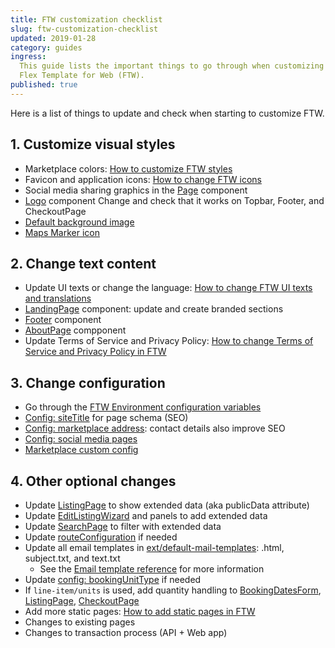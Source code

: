 ```yaml
---
title: FTW customization checklist
slug: ftw-customization-checklist
updated: 2019-01-28
category: guides
ingress:
  This guide lists the important things to go through when customizing
  Flex Template for Web (FTW).
published: true
---
```


Here is a list of things to update and check when starting to customize
FTW.

## 1. Customize visual styles

- Marketplace colors:
  [How to customize FTW styles](/guides/how-to-customize-ftw-styles/)
- Favicon and application icons:
  [How to change FTW icons](/guides/how-to-change-ftw-icons/)
- Social media sharing graphics in the
  [Page](https://github.com/sharetribe/flex-template-web/blob/master/src/components/Page/Page.js)
  component
- [Logo](https://github.com/sharetribe/flex-template-web/blob/master/src/components/Logo/Logo.js)
  component Change and check that it works on Topbar, Footer, and
  CheckoutPage
- [Default background image](https://github.com/sharetribe/flex-template-web/blob/master/src/assets/background-1440.jpg)
- [Maps Marker icon](https://github.com/sharetribe/flex-template-web/blob/master/public/static/icons/map-marker-32x32.png)

## 2. Change text content

- Update UI texts or change the language:
  [How to change FTW UI texts and translations](/guides/how-to-change-ftw-ui-texts-and-translations/)
- [LandingPage](https://github.com/sharetribe/flex-template-web/blob/master/src/containers/LandingPage/LandingPage.js)
  component: update and create branded sections
- [Footer](https://github.com/sharetribe/flex-template-web/blob/master/src/components/Footer/Footer.js)
  component
- [AboutPage](https://github.com/sharetribe/flex-template-web/blob/master/src/containers/AboutPage/AboutPage.js)
  compponent
- Update Terms of Service and Privacy Policy:
  [How to change Terms of Service and Privacy Policy in FTW](/guides/how-to-change-tos-and-privacy-policy-in-ftw/)

## 3. Change configuration

- Go through the
  [FTW Environment configuration variables](/references/ftw-env/)
- [Config: siteTitle](https://github.com/sharetribe/flex-template-web/blob/master/src/config.js)
  for page schema (SEO)
- [Config: marketplace address](https://github.com/sharetribe/flex-template-web/blob/master/src/config.js):
  contact details also improve SEO
- [Config: social media pages](https://github.com/sharetribe/flex-template-web/blob/master/src/config.js)
- [Marketplace custom config](https://github.com/sharetribe/flex-template-web/blob/master/src/marketplace-custom-config.js)

## 4. Other optional changes

- Update
  [ListingPage](https://github.com/sharetribe/flex-template-web/blob/master/src/containers/ListingPage/ListingPage.js)
  to show extended data (aka publicData attribute)
- Update
  [EditListingWizard](https://github.com/sharetribe/flex-template-web/blob/master/src/components/EditListingWizard/EditListingWizard.js)
  and panels to add extended data
- Update
  [SearchPage](https://github.com/sharetribe/flex-template-web/blob/master/src/containers/SearchPage/SearchPage.js)
  to filter with extended data
- Update
  [routeConfiguration](https://github.com/sharetribe/flex-template-web/blob/master/src/routeConfiguration.js)
  if needed
- Update all email templates in
  [ext/default-mail-templates](https://github.com/sharetribe/flex-template-web/tree/master/ext/default-mail-templates):
  .html, subject.txt, and text.txt
  - See the
    [Email template reference](https://www.sharetribe.com/docs/references/email-templates/)
    for more information
- Update
  [config: bookingUnitType](https://github.com/sharetribe/flex-template-web/blob/master/src/config.js)
  if needed
- If `line-item/units` is used, add quantity handling to
  [BookingDatesForm](https://github.com/sharetribe/flex-template-web/blob/master/src/forms/BookingDatesForm/BookingDatesForm.js),
  [ListingPage](https://github.com/sharetribe/flex-template-web/blob/master/src/containers/ListingPage/ListingPage.js),
  [CheckoutPage](https://github.com/sharetribe/flex-template-web/blob/master/src/containers/CheckoutPage/CheckoutPage.js)
- Add more static pages:
  [How to add static pages in FTW](/guides/how-to-add-static-pages-in-ftw/)
- Changes to existing pages
- Changes to transaction process (API + Web app)
